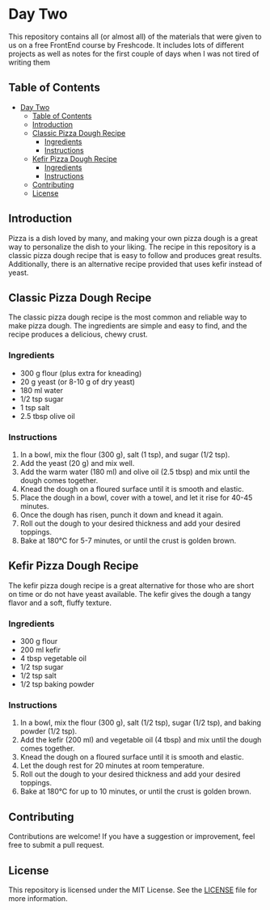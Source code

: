 # Day Two

This repository contains all (or almost all) of the materials that were given to us on a free FrontEnd course by Freshcode. It includes lots of different projects as well as notes for the first couple of days when I was not tired of writing them

## Table of Contents

- [Day Two](#day-two)
  - [Table of Contents](#table-of-contents)
  - [Introduction](#introduction)
  - [Classic Pizza Dough Recipe](#classic-pizza-dough-recipe)
    - [Ingredients](#ingredients)
    - [Instructions](#instructions)
  - [Kefir Pizza Dough Recipe](#kefir-pizza-dough-recipe)
    - [Ingredients](#ingredients-1)
    - [Instructions](#instructions-1)
  - [Contributing](#contributing)
  - [License](#license)

## Introduction

Pizza is a dish loved by many, and making your own pizza dough is a great way to personalize the dish to your liking. The recipe in this repository is a classic pizza dough recipe that is easy to follow and produces great results. Additionally, there is an alternative recipe provided that uses kefir instead of yeast.

## Classic Pizza Dough Recipe

The classic pizza dough recipe is the most common and reliable way to make pizza dough. The ingredients are simple and easy to find, and the recipe produces a delicious, chewy crust.

### Ingredients

- 300 g flour (plus extra for kneading)
- 20 g yeast (or 8-10 g of dry yeast)
- 180 ml water
- 1/2 tsp sugar
- 1 tsp salt
- 2.5 tbsp olive oil

### Instructions

1. In a bowl, mix the flour (300 g), salt (1 tsp), and sugar (1/2 tsp).
2. Add the yeast (20 g) and mix well.
3. Add the warm water (180 ml) and olive oil (2.5 tbsp) and mix until the dough comes together.
4. Knead the dough on a floured surface until it is smooth and elastic.
5. Place the dough in a bowl, cover with a towel, and let it rise for 40-45 minutes.
6. Once the dough has risen, punch it down and knead it again.
7. Roll out the dough to your desired thickness and add your desired toppings.
8. Bake at 180°C for 5-7 minutes, or until the crust is golden brown.

## Kefir Pizza Dough Recipe

The kefir pizza dough recipe is a great alternative for those who are short on time or do not have yeast available. The kefir gives the dough a tangy flavor and a soft, fluffy texture.

### Ingredients

- 300 g flour
- 200 ml kefir
- 4 tbsp vegetable oil
- 1/2 tsp sugar
- 1/2 tsp salt
- 1/2 tsp baking powder

### Instructions

1. In a bowl, mix the flour (300 g), salt (1/2 tsp), sugar (1/2 tsp), and baking powder (1/2 tsp).
2. Add the kefir (200 ml) and vegetable oil (4 tbsp) and mix until the dough comes together.
3. Knead the dough on a floured surface until it is smooth and elastic.
4. Let the dough rest for 20 minutes at room temperature.
5. Roll out the dough to your desired thickness and add your desired toppings.
6. Bake at 180°C for up to 10 minutes, or until the crust is golden brown.

## Contributing

Contributions are welcome! If you have a suggestion or improvement, feel free to submit a pull request.

## License

This repository is licensed under the MIT License. See the [LICENSE](LICENSE) file for more information.
